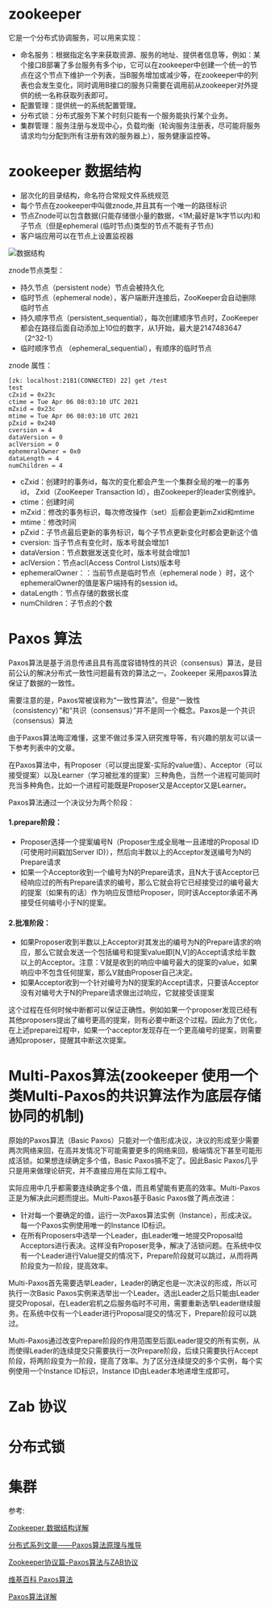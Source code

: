 # zookeeper

它是一个分布式协调服务，可以用来实现：

- 命名服务：根据指定名字来获取资源、服务的地址、提供者信息等，例如：某个接口B部署了多台服务有多个ip，它可以在zookeeper中创建一个统一的节点在这个节点下维护一个列表，当B服务增加或减少等，在zookeeper中的列表也会发生变化，同时调用B接口的服务只需要在调用前从zookeeper对外提供的统一名称获取列表即可。
- 配置管理：提供统一的系统配置管理。
- 分布式锁：分布式服务下某个时刻只能有一个服务能执行某个业务。
- 集群管理：服务注册与发现中心，负载均衡（轮询服务注册表，尽可能将服务请求均匀分配到所有注册有效的服务器上），服务健康监控等。

# zookeeper 数据结构

- 层次化的目录结构，命名符合常规文件系统规范
- 每个节点在zookeeper中叫做znode,并且其有一个唯一的路径标识
- 节点Znode可以包含数据(只能存储很小量的数据，<1M;最好是1k字节以内)和子节点（但是ephemeral (临时节点)类型的节点不能有子节点)
- 客户端应用可以在节点上设置监视器

![数据结构](https://images.gitee.com/uploads/images/2021/0406/155016_ffbd5821_8076629.png "数据结构.png")

znode节点类型：

- 持久节点（persistent node）节点会被持久化
- 临时节点（ephemeral node），客户端断开连接后，ZooKeeper会自动删除临时节点
- 持久顺序节点（persistent_sequential），每次创建顺序节点时，ZooKeeper都会在路径后面自动添加上10位的数字，从1开始，最大是2147483647 （2^32-1）
- 临时顺序节点 （ephemeral_sequential），有顺序的临时节点

znode 属性：

```
[zk: localhost:2181(CONNECTED) 22] get /test
test
cZxid = 0x23c
ctime = Tue Apr 06 08:03:10 UTC 2021
mZxid = 0x23c
mtime = Tue Apr 06 08:03:10 UTC 2021
pZxid = 0x240
cversion = 4
dataVersion = 0
aclVersion = 0
ephemeralOwner = 0x0
dataLength = 4
numChildren = 4
```
- cZxid：创建时的事务id，每次的变化都会产生一个集群全局的唯一的事务id， Zxid（ZooKeeper Transaction Id），由Zookeeper的leader实例维护。
- ctime：创建时间
- mZxid：修改的事务标识，每次修改操作（set）后都会更新mZxid和mtime
- mtime：修改时间
- pZxid：子节点最后更新的事务标识，每个子节点更新变化时都会更新这个值
- cversion: 当子节点有变化时，版本号就会增加1
- dataVersion：节点数据发送变化时，版本号就会增加1
- aclVersion：节点acl(Access Control Lists)版本号
- ephemeralOwner：：当前节点是临时节点（ephemeral node ）时，这个ephemeralOwner的值是客户端持有的session id。
- dataLength：节点存储的数据长度
- numChildren：子节点的个数

# Paxos 算法

Paxos算法是基于消息传递且具有高度容错特性的共识（consensus）算法，是目前公认的解决分布式一致性问题最有效的算法之一。Zookeeper 采用paxos算法保证了数据的一致性。

需要注意的是，Paxos常被误称为“一致性算法”。但是“一致性（consistency）”和“共识（consensus）”并不是同一个概念。Paxos是一个共识（consensus）算法

由于Paxos算法晦涩难懂，这里不做过多深入研究推导等，有兴趣的朋友可以读一下参考列表中的文章。

在Paxos算法中，有Proposer（可以提出提案-实际的value值）、Acceptor（可以接受提案）以及Learner（学习被批准的提案）三种角色，当然一个进程可能同时充当多种角色，比如一个进程可能既是Proposer又是Acceptor又是Learner。

Paxos算法通过一个决议分为两个阶段：

#### 1.prepare阶段：
- Proposer选择一个提案编号N（Proposer生成全局唯一且递增的Proposal ID (可使用时间戳加Server ID)），然后向半数以上的Acceptor发送编号为N的Prepare请求
- 如果一个Acceptor收到一个编号为N的Prepare请求，且N大于该Acceptor已经响应过的所有Prepare请求的编号，那么它就会将它已经接受过的编号最大的提案（如果有的话）作为响应反馈给Proposer，同时该Acceptor承诺不再接受任何编号小于N的提案。

#### 2.批准阶段：
- 如果Proposer收到半数以上Acceptor对其发出的编号为N的Prepare请求的响应，那么它就会发送一个包括编号和提案value即[N,V]的Accept请求给半数以上的Acceptor。注意：V就是收到的响应中编号最大的提案的value，如果响应中不包含任何提案，那么V就由Proposer自己决定。
-  如果Acceptor收到一个针对编号为N的提案的Accept请求，只要该Acceptor没有对编号大于N的Prepare请求做出过响应，它就接受该提案

这个过程在任何时候中断都可以保证正确性。例如如果一个proposer发现已经有其他proposers提出了编号更高的提案，则有必要中断这个过程。因此为了优化，在上述prepare过程中，如果一个acceptor发现存在一个更高编号的提案，则需要通知proposer，提醒其中断这次提案。


# Multi-Paxos算法(zookeeper 使用一个类Multi-Paxos的共识算法作为底层存储协同的机制)

原始的Paxos算法（Basic Paxos）只能对一个值形成决议，决议的形成至少需要两次网络来回，在高并发情况下可能需要更多的网络来回，极端情况下甚至可能形成活锁。如果想连续确定多个值，Basic Paxos搞不定了。因此Basic Paxos几乎只是用来做理论研究，并不直接应用在实际工程中。

实际应用中几乎都需要连续确定多个值，而且希望能有更高的效率。Multi-Paxos正是为解决此问题而提出。Multi-Paxos基于Basic Paxos做了两点改进：

- 针对每一个要确定的值，运行一次Paxos算法实例（Instance），形成决议。每一个Paxos实例使用唯一的Instance ID标识。
- 在所有Proposers中选举一个Leader，由Leader唯一地提交Proposal给Acceptors进行表决。这样没有Proposer竞争，解决了活锁问题。在系统中仅有一个Leader进行Value提交的情况下，Prepare阶段就可以跳过，从而将两阶段变为一阶段，提高效率。

Multi-Paxos首先需要选举Leader，Leader的确定也是一次决议的形成，所以可执行一次Basic Paxos实例来选举出一个Leader。选出Leader之后只能由Leader提交Proposal，在Leader宕机之后服务临时不可用，需要重新选举Leader继续服务。在系统中仅有一个Leader进行Proposal提交的情况下，Prepare阶段可以跳过。

Multi-Paxos通过改变Prepare阶段的作用范围至后面Leader提交的所有实例，从而使得Leader的连续提交只需要执行一次Prepare阶段，后续只需要执行Accept阶段，将两阶段变为一阶段，提高了效率。为了区分连续提交的多个实例，每个实例使用一个Instance ID标识，Instance ID由Leader本地递增生成即可。



# Zab 协议

# 分布式锁

# 集群


参考:

[Zookeeper 数据结构详解](https://juejin.cn/post/6844904167287291912)

[分布式系列文章——Paxos算法原理与推导](https://www.cnblogs.com/linbingdong/p/6253479.html)

[Zookeeper协议篇-Paxos算法与ZAB协议](https://zhuanlan.zhihu.com/p/145305409)

[维基百科 Paxos算法](https://zh.wikipedia.org/wiki/Paxos%E7%AE%97%E6%B3%95)

[Paxos算法详解](https://zhuanlan.zhihu.com/p/31780743)